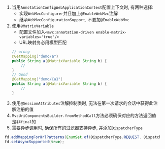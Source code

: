 1. 当用`AnnotationConfigWebApplicationContext`配置上下文时, 有两种选择:
    - 实现`WebMvcConfigurer`并且加上`@EnableWebMvc`注解
    - 继承`WebMvcConfigurationSupport`, 不要加`@EnableWebMvc`
2. 使用`@MatrixVariable`
    - 配置文件加入`<mvc:annotation-driven enable-matrix-variables="true"/>`
    - URL映射务必用模型匹配
    ```java
    // wrong
    @GetMapping("demo/a")
    public String a(@MatrixVariable String b) {
        //
    }
    // Good
    @GetMapping("demo/{a}")
    public String a(@MatrixVariable String b) {
        //
    }
    ```
3. 使用`@SessionAttributes`注解控制类时, 无法在第一次请求的会话中获得此注解注册的值
4. `MvcUriComponentsBuilder.fromMethodCall`方法必须确保对应的方法返回值是非`final`的
5. 需要异步调用时, 确保所有的过滤器支持异步, 并添加`DispatcherType`
```java
fd.addMappingForUrlPatterns(EnumSet.of(DispatcherType.REQUEST, DispatcherType.ASYNC), true, "/*");
fd.setAsyncSupported(true);
```
